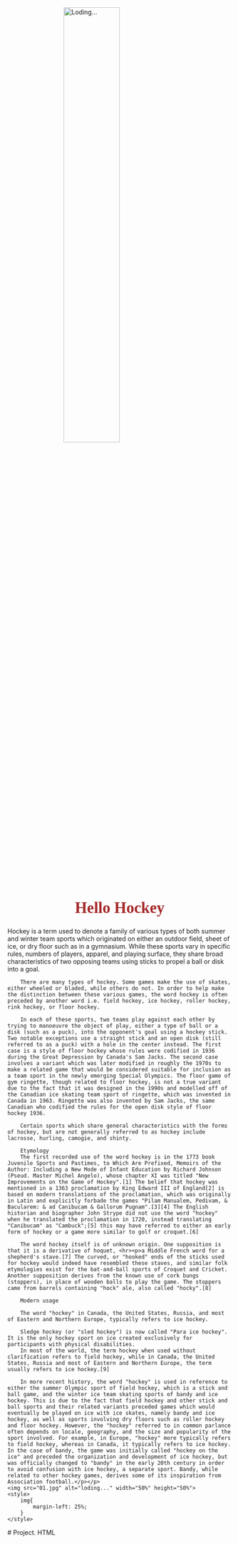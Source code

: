 <!DOCTYPE html>
<html lang="en">
<head>
    <meta charset="UTF-8">
    <meta name="viewport" content="width=device-width, initial-scale=1.0">
    <title>AS.KING</title>
    <link rel="stylesheet" href="git.css">
    <style>
        h1{
            font-family: 'Times New Roman', Times, serif;
            font-size: 250%;
            color: brown;
            text-align: center;
        }
    </style>
</head>
<body>
    <img src="02.jpg" alt="Loding..." width="50%" height="50%">
    <style>
        img{
            margin-left: 25%;
        }
    </style>
    <h1>Hello Hockey</h1>
    <p id="Para">Hockey is a term used to denote a family of various types of both summer and winter team sports which originated on either an outdoor field, sheet of ice, or dry floor such as in a gymnasium. While these sports vary in specific rules, numbers of players, apparel, and playing surface, they share broad characteristics of two opposing teams using sticks to propel a ball or disk into a goal.

        There are many types of hockey. Some games make the use of skates, either wheeled or bladed, while others do not. In order to help make the distinction between these various games, the word hockey is often preceded by another word i.e. field hockey, ice hockey, roller hockey, rink hockey, or floor hockey.
        
        In each of these sports, two teams play against each other by trying to manoeuvre the object of play, either a type of ball or a disk (such as a puck), into the opponent's goal using a hockey stick. Two notable exceptions use a straight stick and an open disk (still referred to as a puck) with a hole in the center instead. The first case is a style of floor hockey whose rules were codified in 1936 during the Great Depression by Canada's Sam Jacks. The second case involves a variant which was later modified in roughly the 1970s to make a related game that would be considered suitable for inclusion as a team sport in the newly emerging Special Olympics. The floor game of gym ringette, though related to floor hockey, is not a true variant due to the fact that it was designed in the 1990s and modelled off of the Canadian ice skating team sport of ringette, which was invented in Canada in 1963. Ringette was also invented by Sam Jacks, the same Canadian who codified the rules for the open disk style of floor hockey 1936.
        
        Certain sports which share general characteristics with the forms of hockey, but are not generally referred to as hockey include lacrosse, hurling, camogie, and shinty.
        
        Etymology
        The first recorded use of the word hockey is in the 1773 book Juvenile Sports and Pastimes, to Which Are Prefixed, Memoirs of the Author: Including a New Mode of Infant Education by Richard Johnson (Pseud. Master Michel Angelo), whose chapter XI was titled "New Improvements on the Game of Hockey".[1] The belief that hockey was mentioned in a 1363 proclamation by King Edward III of England[2] is based on modern translations of the proclamation, which was originally in Latin and explicitly forbade the games "Pilam Manualem, Pedivam, & Bacularem: & ad Canibucam & Gallorum Pugnam".[3][4] The English historian and biographer John Strype did not use the word "hockey" when he translated the proclamation in 1720, instead translating "Canibucam" as "Cambuck";[5] this may have referred to either an early form of hockey or a game more similar to golf or croquet.[6]
        
        The word hockey itself is of unknown origin. One supposition is that it is a derivative of hoquet, <hr><p>a Middle French word for a shepherd's stave.[7] The curved, or "hooked" ends of the sticks used for hockey would indeed have resembled these staves, and similar folk etymologies exist for the bat-and-ball sports of Croquet and Cricket. Another supposition derives from the known use of cork bungs (stoppers), in place of wooden balls to play the game. The stoppers came from barrels containing "hock" ale, also called "hocky".[8]
        
        Modern usage
        
        The word "hockey" in Canada, the United States, Russia, and most of Eastern and Northern Europe, typically refers to ice hockey.
        
        Sledge hockey (or "sled hockey") is now called "Para ice hockey". It is the only hockey sport on ice created exclusively for participants with physical disabilities.
        In most of the world, the term hockey when used without clarification refers to field hockey, while in Canada, the United States, Russia and most of Eastern and Northern Europe, the term usually refers to ice hockey.[9]
        
        In more recent history, the word "hockey" is used in reference to either the summer Olympic sport of field hockey, which is a stick and ball game, and the winter ice team skating sports of bandy and ice hockey. This is due to the fact that field hockey and other stick and ball sports and their related variants preceded games which would eventually be played on ice with ice skates, namely bandy and ice hockey, as well as sports involving dry floors such as roller hockey and floor hockey. However, the "hockey" referred to in common parlance often depends on locale, geography, and the size and popularity of the sport involved. For example, in Europe, "hockey" more typically refers to field hockey, whereas in Canada, it typically refers to ice hockey. In the case of bandy, the game was initially called "hockey on the ice" and preceded the organization and development of ice hockey, but was officially changed to "bandy" in the early 20th century in order to avoid confusion with ice hockey, a separate sport. Bandy, while related to other hockey games, derives some of its inspiration from Association football.</p></p>
    <img src="01.jpg" alt="loding..." width="50%" height="50%">
    <style>
        img{
            margin-left: 25%;
        }
    </style>

</body>
</html># Project.
HTML
